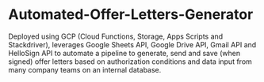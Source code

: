 # Automated-Offer-Letters-Generator
Deployed using GCP (Cloud Functions, Storage, Apps Scripts and Stackdriver), leverages Google Sheets API, Google Drive API, Gmail API and HelloSign API to automate a pipeline to generate, send and save (when signed) offer letters based on authorization conditions and data input from many company teams on an internal database.
